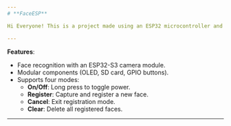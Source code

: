 ```yaml
---
# **FaceESP**

Hi Everyone! This is a project made using an ESP32 microcontroller and MicroPython to make a OpenCV project on a face login system. I have started working on this project since 24th November 2024. This project was made to help me understand microcontrollers and get a better understanding of Computer Science while improving my skills.

---
```


**Features**:
- Face recognition with an ESP32-S3 camera module.
- Modular components (OLED, SD card, GPIO buttons).
- Supports four modes:
  - **On/Off**: Long press to toggle power.
  - **Register**: Capture and register a new face.
  - **Cancel**: Exit registration mode.
  - **Clear**: Delete all registered faces.

---
